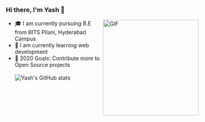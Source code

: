 ### Hi there, I'm Yash 👋

<img align="right" alt="GIF" height="250px" src="https://media.giphy.com/media/du3J3cXyzhj75IOgvA/giphy.gif" />

- 🎓  I am currently pursuing B.E from BITS Pilani, Hyderabad Campus 
- 🌱 I am currently learning web development
- 🥅 2020 Goals: Contribute more to Open Source projects
<br></br>
![Yash's GitHub stats](https://github-readme-stats.vercel.app/api?username=Yashs911&show_icons=true&theme=merko)
